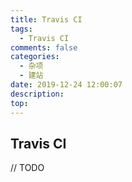 ```yaml
---
title: Travis CI
tags:
  - Travis CI
comments: false
categories:
  - 杂项
  - 建站
date: 2019-12-24 12:00:07
description:
top:
---
```


## Travis CI

// TODO
